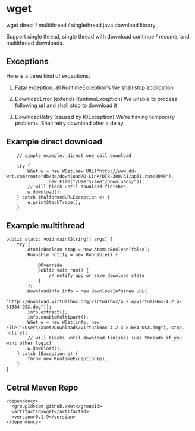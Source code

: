 # wget

wget direct / multithread / singlethread java download library.

Support single thread, single thread with download continue / resume, and multithread downloads.

## Exceptions

Here is a three kind of exceptions.

1) Fatal exception. all RuntimeException's
  We shall stop application

2) DownloadError (extends RuntimeException)
  We unable to process following url and shall stop to download it
  
3) DownloadRetry (caused by IOException)
  We're having temporary problems. Shall retry download after a delay.

## Example direct download

        // simple example. direct one call download

        try {
            WGet w = new WGet(new URL("http://www.dd-wrt.com/routerdb/de/download/D-Link/DIR-300/A1/ap61.ram/2049"),
                    new File("/Users/axet/Downloads/"));
            // will block until download finishes
            w.download();
        } catch (MalformedURLException e) {
            e.printStackTrace();
        }

## Example multithread

    public static void main(String[] args) {
        try {
            AtomicBoolean stop = new AtomicBoolean(false);
            Runnable notify = new Runnable() {

                @Override
                public void run() {
                    // notify app or save download state
                }
            };
            DownloadInfo info = new DownloadInfo(new URL(
                    "http://download.virtualbox.org/virtualbox/4.2.4/VirtualBox-4.2.4-81684-OSX.dmg"));
            info.extract();
            info.enableMultipart();
            WGet w = new WGet(info, new File("/Users/axet/Downloads/VirtualBox-4.2.4-81684-OSX.dmg"), stop, notify);
            // will blocks until download finishes (use threads if you want other logic)
            w.download();
        } catch (Exception e) {
            throw new RuntimeException(e);
        }
    }

## Cetral Maven Repo

    <dependency>
      <groupId>com.github.axet</groupId>
      <artifactId>wget</artifactId>
      <version>0.1.9</version>
    </dependency>
